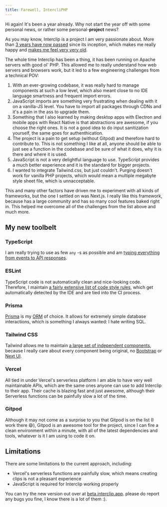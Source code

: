 ```yaml
---
title: Farewell, IntercliPHP
---
```


Hi again! It's been a year already. Why not start the year off with some personal news, or rather some personal-**project** news?

As you may know, Interclip is a project I am very passionate about. More than [3 years have now passed](https://twitter.com/filiptronicek/status/1487539070733541382) since its inception, which makes me really happy and [makes me feel very very old](https://twitter.com/filiptronicek/status/1496581532630364160).

The whole time Interclip has been a thing, it has been running on Apache servers with good ol' PHP. This allowed me to really understand how web servers and browsers work, but it led to a few engineering challenges from a technical POV:
1. With an ever-growing codebase, it was really hard to manage components at such a low level, which also meant close to no IDE language smartness and frequent import errors.
2. JavaScript imports are something very frustrating when dealing with it on a vanilla-JS level. You have to import all packages through CDNs and it's a pain in the ass to upgrade them.
3. Something that I also learned by making desktop apps with Electron and mobile apps with React Native is that abstractions are awesome, if you choose the right ones. It is not a good idea to do input sanitization yourself, the same goes for authenthication.
4. The project is a pain to get setup (without Gitpod) and therefore hard to contribute to. This is not something I like at all, anyone should be able to just see a function in the codebase and be sure of what it does, why it is there and where it is used.
5. JavaScript is not a very delightful language to use. TypeScript provides a much better experience and it is the standard for bigger projects.
6. I wanted to integrate Tailwind.css, but just couldn't. Purging doesn't work for vanilla PHP projects, which would mean a multiple megabyte style sheet file, which is unnacceptable.

This and many other factors have driven me to experiment with all kinds of frameworks, but the one I settled on was Next.js. I really like this framework, because has a large community and has so many cool features baked right in. This helped me overcome all of the challenges from the list above and much more.

## My new toolbelt

### TypeScript

I am really trying to use as few `any` -s as possible and am [typing everything from events to API responses](https://github.com/interclip/next/tree/main/src/typings).

### ESLint

TypeScript code is not automatically clean and nice-looking code. Therefore, I maintain [a fairly extensive list of code style rules](https://github.com/interclip/next/blob/main/.eslintrc.json), which get automatically detected by the IDE and are tied into the CI process.

### Prisma

[Prisma](https://www.prisma.io/) is my [ORM](https://stackoverflow.com/a/1279678/10199319) of choice. It allows for extremely simple database interactions, which is something I always wanted: I hate writing SQL.

### Tailwind CSS

Tailwind allows me to maintain [a large set of independent components](https://github.com/interclip/next/tree/main/src/components), because I really care about every component being original, no [Bootstrap](https://getbootstrap.com/) or [Next UI](https://nextui.org/).

### Vercel

All tied in under Vercel's serverless platform I am able to have very well maintainable APIs, which are the same ones anyone can use to add Interclip to their app. Their cache is blazing fast and just awesome, although their Serverless functions can be painfully slow a lot of the time.

### Gitpod

Although it may not come as a surprise to you that Gitpod is on the list (I work there 😄), Gitpod is an awesome tool for the project, since I can fire a clean environment within a minute, with all of the latest dependencies and tools, whatever is it I am using to code it on.

## Limitations

There are some limitations to the current approach, including:

- Vercel's serverless functions are painfully slow, which means creating clips is not a pleasant experience
- JavaScript is required for Interclip working properly

You can try the new version out over at [beta.interclip.app](https://beta.interclip.app/). please do report any bugs you fine, I know there is a lot of them :).
